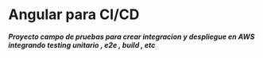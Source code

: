 
# Angular para CI/CD

***Proyecto campo de pruebas para crear integracion y despliegue en AWS integrando testing unitario , e2e , build , etc***


